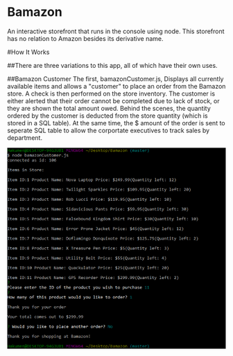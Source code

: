 # Bamazon

An interactive storefront that runs in the console using node. This storefront has no relation to Amazon besides its derivative name.

#How It Works

##There are three variations to this app, all of which have their own uses.

##Bamazon Customer The first, bamazonCustomer.js, Displays all currently available items and allows a "customer" to place an order from the Bamazon store. A check is then performed on the store inventory. The customer is either alerted that their order cannot be completed due to lack of stock, or they are shown the total amount owed. Behind the scenes, the quantity ordered by the customer is deducted from the store quantity (which is stored in a SQL table). At the same time, the $ amount of the order is sent to seperate SQL table to allow the corportate executives to track sales by department.

![Bamazon Customer](https://github.com/tsukoni/Bamazon/blob/master/Images/bamazonCustomer.png)

